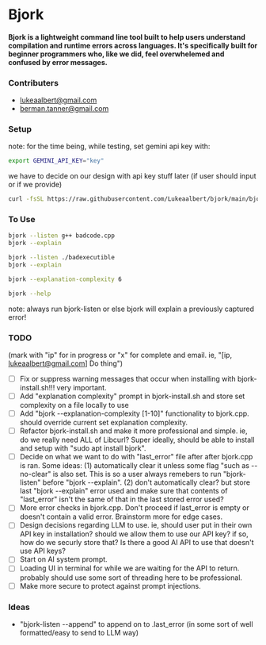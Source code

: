 # Bjork
#### Bjork is a lightweight command line tool built to help users understand compilation and runtime errors across languages. It's specifically built for beginner programmers who, like we did, feel overwhelemed and confused by error messages.

### Contributers
* lukeaalbert@gmail.com
* berman.tanner@gmail.com

### Setup

 note: for the time being, while testing, set gemini api key with:
```bash
export GEMINI_API_KEY="key"
```
we have to decide on our design with api key stuff later (if user should input or if we provide)

```bash
curl -fsSL https://raw.githubusercontent.com/Lukeaalbert/bjork/main/bjork-tools/bjork-install.sh | bash
```

### To Use
```bash
bjork --listen g++ badcode.cpp
bjork --explain
```
```bash
bjork --listen ./badexecutible
bjork --explain
```
```bash
bjork --explanation-complexity 6
```
```bash
bjork --help
```

note: always run bjork-listen or else bjork will explain a previously captured error!

### TODO
(mark with "ip" for in progress or "x" for complete and email. ie,
"[ip, lukeaalbert@gmail.com] Do thing")
* [ ] Fix or suppress warning messages that occur when installing with bjork-install.sh!!! very important.
* [ ] Add "explanation complexity" prompt in bjork-install.sh and store set complexity on a file locally to use
* [ ] Add "bjork --explanation-complexity [1-10]" functionality to bjork.cpp. should override current set explanation complexity.
* [ ] Refactor bjork-install.sh and make it more professional and simple. ie, do we really need ALL of Libcurl? Super ideally, should be able to install and setup with "sudo apt install bjork".
* [ ] Decide on what we want to do with "last_error" file after after bjork.cpp is ran. Some ideas: (1) automatically clear it unless some flag "such as --no-clear" is also set. This is so a user always remebers to run "bjork-listen" before "bjork --explain". (2) don't automatically clear? but store last "bjork --explain" error used and make sure that contents of "last_error" isn't the same of that in the last stored error used?
* [ ] More error checks in bjork.cpp. Don't proceed if last_error is empty or doesn't contain a valid error. Brainstorm more for edge cases. 
* [ ] Design decisions regarding LLM to use. ie, should user put in their own API key in installation? should we allow them to use our API key? if so, how do we securly store that? Is there a good AI API to use that doesn't use API keys?
* [ ] Start on AI system prompt.
* [ ] Loading UI in terminal for while we are waiting for the API to return. probably should use some sort of threading here to be professional.
* [ ] Make more secure to protect against prompt injections.

### Ideas

*  "bjork-listen --append" to append on to .last_error (in some sort of well formatted/easy to send to LLM way)